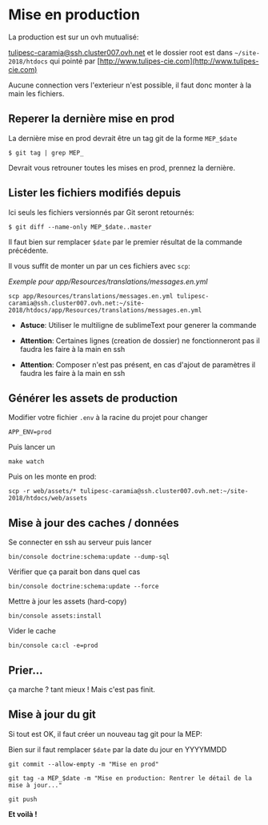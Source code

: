Mise en production
=============

La production est sur un ovh mutualisé:

[tulipesc-caramia@ssh.cluster007.ovh.net](tulipesc-caramia@ssh.cluster007.ovh.net) et le dossier root est dans `~/site-2018/htdocs` qui pointé par [http://www.tulipes-cie.com](http://www.tulipes-cie.com)

Aucune connection vers l'exterieur n'est possible, il faut donc monter à la main les fichiers.

## Reperer la dernière mise en prod

La dernière mise en prod devrait être un tag git de la forme `MEP_$date`

```
$ git tag | grep MEP_
```

Devrait vous retrouner toutes les mises en prod, prennez la dernière.

## Lister les fichiers modifiés depuis

Ici seuls les fichiers versionnés par Git seront retournés:

```
$ git diff --name-only MEP_$date..master
```

Il faut bien sur remplacer `$date` par le premier résultat de la commande précédente.

Il vous suffit de monter un par un ces fichiers avec `scp`:

*Exemple pour app/Resources/translations/messages.en.yml*

```
scp app/Resources/translations/messages.en.yml tulipesc-caramia@ssh.cluster007.ovh.net:~/site-2018/htdocs/app/Resources/translations/messages.en.yml
```

- **Astuce**: Utiliser le multiligne de sublimeText pour generer la commande

- **Attention**: Certaines lignes (creation de dossier) ne fonctionneront pas il faudra les faire à la main en ssh

- **Attention**: Composer n'est pas présent, en cas d'ajout de paramètres il faudra les faire à la main en ssh

## Générer les assets de production

Modifier votre fichier `.env` à la racine du projet pour changer 

```
APP_ENV=prod
```

Puis lancer un

```
make watch
```

Puis on les monte en prod:

```
scp -r web/assets/* tulipesc-caramia@ssh.cluster007.ovh.net:~/site-2018/htdocs/web/assets
```

## Mise à jour des caches / données

Se connecter en ssh au serveur puis lancer

```
bin/console doctrine:schema:update --dump-sql
```

Vérifier que ça parait bon dans quel cas

```
bin/console doctrine:schema:update --force
```

Mettre à jour les assets (hard-copy)

```
bin/console assets:install
```

Vider le cache

```
bin/console ca:cl -e=prod
```

## Prier...

ça marche ? tant mieux ! Mais c'est pas finit.

## Mise à jour du git

Si tout est OK, il faut créer un nouveau tag git pour la MEP:

Bien sur il faut remplacer `$date` par la date du jour en YYYYMMDD

```
git commit --allow-empty -m "Mise en prod"
```

```
git tag -a MEP_$date -m "Mise en production: Rentrer le détail de la mise à jour..."
```

```
git push
```

**Et voilà !**